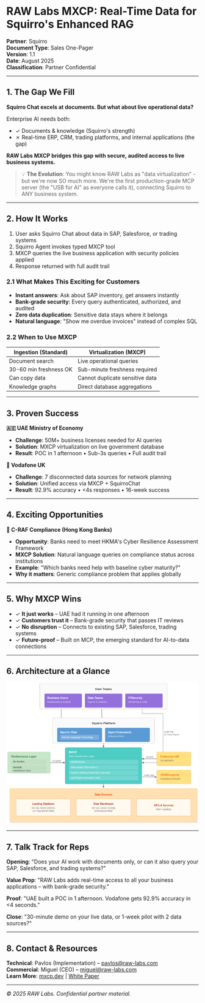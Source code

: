 # RAW Labs MXCP: Real-Time Data for Squirro's Enhanced RAG

**Partner**: Squirro  
**Document Type**: Sales One-Pager  
**Version**: 1.1  
**Date**: August 2025  
**Classification**: Partner Confidential

---

## 1. The Gap We Fill

**Squirro Chat excels at documents. But what about live operational data?**

Enterprise AI needs both:
- ✓ Documents & knowledge (Squirro's strength)
- ✗ Real-time ERP, CRM, trading platforms, and internal applications (the gap)

**RAW Labs MXCP bridges this gap with secure, audited access to live business systems.**

> 💡 **The Evolution**: You might know RAW Labs as "data virtualization" - but we're now SO much more. We're the first production-grade MCP server (the "USB for AI" as everyone calls it), connecting Squirro to ANY business system.

---

## 2. How It Works

1. User asks Squirro Chat about data in SAP, Salesforce, or trading systems
2. Squirro Agent invokes typed MXCP tool
3. MXCP queries the live business application with security policies applied
4. Response returned with full audit trail

### 2.1 What Makes This Exciting for Customers
- **Instant answers**: Ask about SAP inventory, get answers instantly
- **Bank-grade security**: Every query authenticated, authorized, and audited
- **Zero data duplication**: Sensitive data stays where it belongs
- **Natural language**: "Show me overdue invoices" instead of complex SQL

### 2.2 When to Use MXCP

| Ingestion (Standard) | Virtualization (MXCP) |
|---------------------|----------------------|
| Document search | Live operational queries |
| 30-60 min freshness OK | Sub-minute freshness required |
| Can copy data | Cannot duplicate sensitive data |
| Knowledge graphs | Direct database aggregations |

---

## 3. Proven Success

**🇦🇪 UAE Ministry of Economy**
- **Challenge**: 50M+ business licenses needed for AI queries
- **Solution**: MXCP virtualization on live government database
- **Result**: POC in 1 afternoon • Sub-3s queries • Full audit trail

**📱 Vodafone UK**
- **Challenge**: 7 disconnected data sources for network planning
- **Solution**: Unified access via MXCP + SquirroChat
- **Result**: 92.9% accuracy • <4s responses • 16-week success

---

## 4. Exciting Opportunities

**🏦 C-RAF Compliance (Hong Kong Banks)**
- **Opportunity**: Banks need to meet HKMA's Cyber Resilience Assessment Framework
- **MXCP Solution**: Natural language queries on compliance status across institutions
- **Example**: "Which banks need help with baseline cyber maturity?"
- **Why it matters**: Generic compliance problem that applies globally

---

## 5. Why MXCP Wins

* ✓ **It just works** – UAE had it running in one afternoon
* ✓ **Customers trust it** – Bank-grade security that passes IT reviews
* ✓ **No disruption** – Connects to existing SAP, Salesforce, trading systems
* ✓ **Future-proof** – Built on MCP, the emerging standard for AI-to-data connections

---

## 6. Architecture at a Glance

![RAW Labs MXCP Architecture](assets/arch.png)

---

## 7. Talk Track for Reps

**Opening**: "Does your AI work with documents only, or can it also query your SAP, Salesforce, and trading systems?"

**Value Prop**: "RAW Labs adds real-time access to all your business applications – with bank-grade security."

**Proof**: "UAE built a POC in 1 afternoon. Vodafone gets 92.9% accuracy in <4 seconds."

**Close**: "30-minute demo on your live data, or 1-week pilot with 2 data sources?"

---

## 8. Contact & Resources

**Technical**: Pavlos (Implementation) – pavlos@raw-labs.com  
**Commercial**: Miguel (CEO) – miguel@raw-labs.com  
**Learn More**: [mxcp.dev](https://mxcp.dev) | [White Paper](https://raw-labs.com/blog/mxcp-production-mcp-enterprise-ai)

---

*© 2025 RAW Labs. Confidential partner material.*
